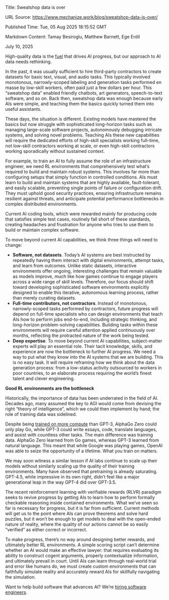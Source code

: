 Title: Sweatshop data is over

URL Source: https://www.mechanize.work/blog/sweatshop-data-is-over/

Published Time: Tue, 05 Aug 2025 18:15:52 GMT

Markdown Content:
Tamay Besiroglu, Matthew Barnett, Ege Erdil

 July 10, 2025

High-quality data is the [fuel](https://lilianweng.github.io/posts/2024-02-05-human-data-quality/) that drives AI progress, but our approach to AI data needs rethinking.

In the past, it was usually sufficient to hire third-party contractors to create datasets for basic text, visual, and audio tasks. This typically involved monotonous, narrowly-scoped labeling and generation tasks performed en masse by low-skill workers, often paid just a few dollars per hour. This “sweatshop data” enabled friendly chatbots, art generators, speech-to-text software, and so on. Back then, sweatshop data was enough because early AIs were simple, and teaching them the basics quickly turned them into useful assistants.

These days, the situation is different. Existing models have mastered the basics but now struggle with sophisticated long-horizon tasks such as managing large-scale software projects, autonomously debugging intricate systems, and solving novel problems. Teaching AIs these new capabilities will require the dedicated efforts of high-skill specialists working full-time, not low-skill contractors working at scale, or even high-skill contractors working sporadically without sustained context.

For example, to train an AI to fully assume the role of an infrastructure engineer, we need RL environments that comprehensively test what’s required to build and maintain robust systems. This involves far more than configuring setups that simply function in controlled conditions. AIs must learn to build and maintain systems that are highly available, fault-tolerant, and easily scalable, preventing single points of failure or configuration drift. They must uphold good security practices, ensuring infrastructure remains resilient against threats, and anticipate potential performance bottlenecks in complex distributed environments.

Current AI coding tools, which were rewarded mainly for producing code that satisfies simple test cases, routinely fall short of these standards, creating headaches and frustration for anyone who tries to use them to build or maintain complex software.

To move beyond current AI capabilities, we think three things will need to change:

*   **Software, not datasets**. Today’s AI systems are best instructed by repeatedly having them interact with digital environments, attempt tasks, and learn from outcomes. Unlike static datasets, interactive environments offer ongoing, interesting challenges that remain valuable as models improve, much like how games continue to engage players across a wide range of skill levels. Therefore, our focus should shift toward developing sophisticated software environments explicitly designed to enable this iterative, autonomous learning process, rather than merely curating datasets.
*   **Full-time contributors, not contractors**. Instead of monotonous, narrowly-scoped tasks performed by contractors, future progress will depend on full-time specialists who can design environments that teach AIs how to perform jobs end-to-end, including strategic thinking, and long-horizon problem-solving capabilities. Building tasks within these environments will require careful attention applied continuously over months, reflecting the protracted nature of the work being tested.
*   **Deep expertise**. To move beyond current AI capabilities, subject-matter experts will play an essential role. Their tacit knowledge, skills, and experience are now the bottleneck to further AI progress. We need a way to put what they know into the AI systems that we are building. This is no easy task. It will require reframing how we think about the data generation process: from a low-status activity outsourced to workers in poor countries, to an elaborate process requiring the world’s finest talent and clever engineering.

**Good RL environments are the bottleneck**

Historically, the importance of data has been underrated in the field of AI. Decades ago, many assumed the key to AGI would come from devising the right “theory of intelligence”, which we could then implement by hand; the role of training data was sidelined.

Despite being [trained on more compute](https://epoch.ai/blog/training-compute-of-frontier-ai-models-grows-by-4-5x-per-year) than GPT-3, AlphaGo Zero could only play Go, while GPT-3 could write essays, code, translate languages, and assist with countless other tasks. The main difference was training data. AlphaGo Zero learned from Go games, whereas GPT-3 learned from natural language. This meant that while Google was playing games, OpenAI was able to seize the opportunity of a lifetime. What you train on matters.

We may soon witness a similar lesson if AI labs continue to scale up their models without similarly scaling up the quality of their training environments. Many have observed that pretraining is already saturating. GPT-4.5, while impressive in its own right, didn’t feel like a major generational leap in the way GPT-4 did over GPT-3.5.

The recent reinforcement learning with verifiable rewards (RLVR) paradigm seeks to revive progress by getting AIs to learn how to perform formally checkable reasoning inside contained environments. What we’ve seen so far is necessary for progress, but it is far from sufficient. Current methods will get us to the point where AIs can prove theorems and solve hard puzzles, but it won’t be enough to get models to deal with the open-ended nature of reality, where the quality of our actions cannot be so easily “verified” as either correct or incorrect.

To make progress, there’s no way around designing better rewards, and ultimately better RL environments. A simple scoring script can’t determine whether an AI would make an effective lawyer: that requires evaluating its ability to construct cogent arguments, properly contextualize information, and ultimately prevail in court. Until AIs can learn through real-world trial and error like humans do, we must create custom environments that can faithfully simulate reality and accurately reward AIs for skillfully navigating the simulation.

Want to help build software that advances AI? We’re [hiring software engineers](https://jobs.ashbyhq.com/mechanize).